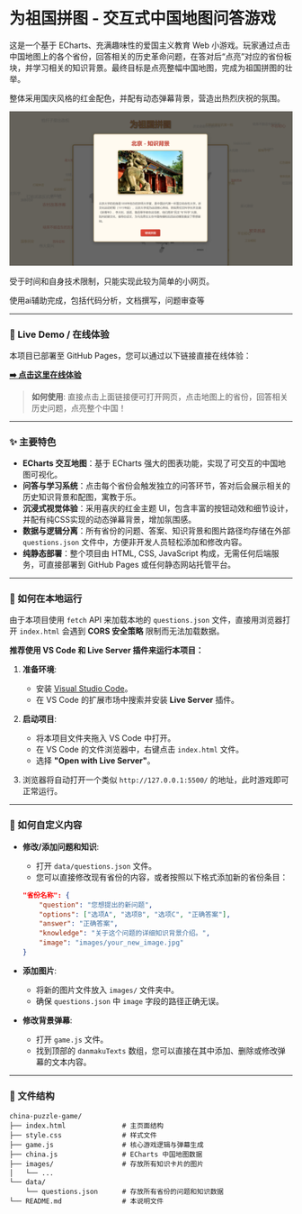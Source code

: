 # 为祖国拼图 - 交互式中国地图问答游戏

这是一个基于 ECharts、充满趣味性的爱国主义教育 Web 小游戏。玩家通过点击中国地图上的各个省份，回答相关的历史革命问题，在答对后“点亮”对应的省份板块，并学习相关的知识背景。最终目标是点亮整幅中国地图，完成为祖国拼图的壮举。

整体采用国庆风格的红金配色，并配有动态弹幕背景，营造出热烈庆祝的氛围。

![项目效果图](china-map-master/images/example.jpg) 

受于时间和自身技术限制，只能实现此较为简单的小网页。

使用ai辅助完成，包括代码分析，文档撰写，问题审查等

---

### 🚀 Live Demo / 在线体验

本项目已部署至 GitHub Pages，您可以通过以下链接直接在线体验：

**[➡️ 点击这里在线体验](https://ddongz-cloud.github.io/china-map-master/china-map-master/)**

> **如何使用**: 直接点击上面链接便可打开网页，点击地图上的省份，回答相关历史问题，点亮整个中国！

---

### ✨ 主要特色

- **ECharts 交互地图**：基于 ECharts 强大的图表功能，实现了可交互的中国地图可视化。
- **问答与学习系统**：点击每个省份会触发独立的问答环节，答对后会展示相关的历史知识背景和配图，寓教于乐。
- **沉浸式视觉体验**：采用喜庆的红金主题 UI，包含丰富的按钮动效和细节设计，并配有纯CSS实现的动态弹幕背景，增加氛围感。
- **数据与逻辑分离**：所有省份的问题、答案、知识背景和图片路径均存储在外部 `questions.json` 文件中，方便非开发人员轻松添加和修改内容。
- **纯静态部署**：整个项目由 HTML, CSS, JavaScript 构成，无需任何后端服务，可直接部署到 GitHub Pages 或任何静态网站托管平台。

---

### 🚀 如何在本地运行

由于本项目使用 `fetch` API 来加载本地的 `questions.json` 文件，直接用浏览器打开 `index.html` 会遇到 **CORS 安全策略** 限制而无法加载数据。

**推荐使用 VS Code 和 Live Server 插件来运行本项目：**

1.  **准备环境**:
    -   安装 [Visual Studio Code](https://code.visualstudio.com/)。
    -   在 VS Code 的扩展市场中搜索并安装 **Live Server** 插件。

2.  **启动项目**:
    -   将本项目文件夹拖入 VS Code 中打开。
    -   在 VS Code 的文件浏览器中，右键点击 `index.html` 文件。
    -   选择 **"Open with Live Server"**。

3.  浏览器将自动打开一个类似 `http://127.0.0.1:5500/` 的地址，此时游戏即可正常运行。

---

### 🔧 如何自定义内容

-   **修改/添加问题和知识**:
    -   打开 `data/questions.json` 文件。
    -   您可以直接修改现有省份的内容，或者按照以下格式添加新的省份条目：
      ```json
      "省份名称": {
          "question": "您想提出的新问题",
          "options": ["选项A", "选项B", "选项C", "正确答案"],
          "answer": "正确答案",
          "knowledge": "关于这个问题的详细知识背景介绍。",
          "image": "images/your_new_image.jpg"
      }
      ```

-   **添加图片**:
    -   将新的图片文件放入 `images/` 文件夹中。
    -   确保 `questions.json` 中 `image` 字段的路径正确无误。

-   **修改背景弹幕**:
    -   打开 `game.js` 文件。
    -   找到顶部的 `danmakuTexts` 数组，您可以直接在其中添加、删除或修改弹幕的文本内容。

---

### 📁 文件结构

```
china-puzzle-game/
├── index.html              # 主页面结构
├── style.css               # 样式文件
├── game.js                 # 核心游戏逻辑与弹幕生成
├── china.js                # ECharts 中国地图数据
├── images/                 # 存放所有知识卡片的图片
│   └── ...
└── data/
    └── questions.json      # 存放所有省份的问题和知识数据
└── README.md               # 本说明文件
```
